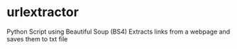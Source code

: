 # urlextractor
Python Script using Beautiful Soup (BS4)
Extracts links from a webpage and saves them to txt file
